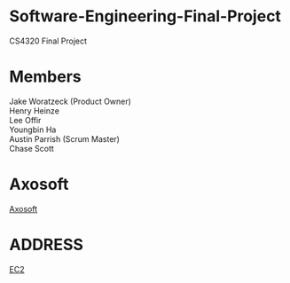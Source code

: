 # Software-Engineering-Final-Project
CS4320 Final Project

# Members
Jake Woratzeck (Product Owner) </br>
Henry Heinze </br>
Lee Offir </br>
Youngbin Ha </br>
Austin Parrish (Scrum Master) </br>
Chase Scott  

# Axosoft
[Axosoft](https://jakeworatzeck.axosoft.com/)

# ADDRESS
[EC2](ec2-54-82-199-223.compute-1.amazonaws.com)
